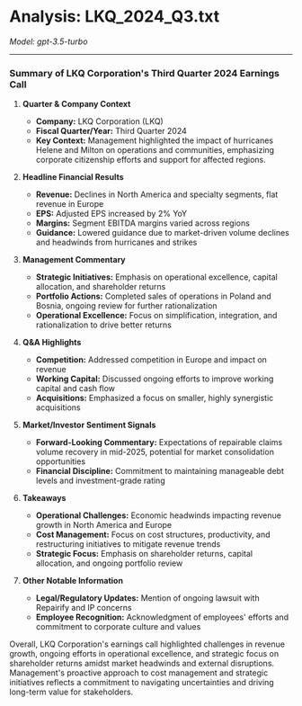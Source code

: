 # Analysis: LKQ_2024_Q3.txt

*Model: gpt-3.5-turbo*

---

### Summary of LKQ Corporation's Third Quarter 2024 Earnings Call

1. **Quarter & Company Context**
   - **Company:** LKQ Corporation (LKQ)
   - **Fiscal Quarter/Year:** Third Quarter 2024
   - **Key Context:** Management highlighted the impact of hurricanes Helene and Milton on operations and communities, emphasizing corporate citizenship efforts and support for affected regions.

2. **Headline Financial Results**
   - **Revenue:** Declines in North America and specialty segments, flat revenue in Europe
   - **EPS:** Adjusted EPS increased by 2% YoY
   - **Margins:** Segment EBITDA margins varied across regions
   - **Guidance:** Lowered guidance due to market-driven volume declines and headwinds from hurricanes and strikes

3. **Management Commentary**
   - **Strategic Initiatives:** Emphasis on operational excellence, capital allocation, and shareholder returns
   - **Portfolio Actions:** Completed sales of operations in Poland and Bosnia, ongoing review for further rationalization
   - **Operational Excellence:** Focus on simplification, integration, and rationalization to drive better returns

4. **Q&A Highlights**
   - **Competition:** Addressed competition in Europe and impact on revenue
   - **Working Capital:** Discussed ongoing efforts to improve working capital and cash flow
   - **Acquisitions:** Emphasized a focus on smaller, highly synergistic acquisitions

5. **Market/Investor Sentiment Signals**
   - **Forward-Looking Commentary:** Expectations of repairable claims volume recovery in mid-2025, potential for market consolidation opportunities
   - **Financial Discipline:** Commitment to maintaining manageable debt levels and investment-grade rating

6. **Takeaways**
   - **Operational Challenges:** Economic headwinds impacting revenue growth in North America and Europe
   - **Cost Management:** Focus on cost structures, productivity, and restructuring initiatives to mitigate revenue trends
   - **Strategic Focus:** Emphasis on shareholder returns, capital allocation, and ongoing portfolio review

7. **Other Notable Information**
   - **Legal/Regulatory Updates:** Mention of ongoing lawsuit with Repairify and IP concerns
   - **Employee Recognition:** Acknowledgment of employees' efforts and commitment to corporate culture and values

Overall, LKQ Corporation's earnings call highlighted challenges in revenue growth, ongoing efforts in operational excellence, and strategic focus on shareholder returns amidst market headwinds and external disruptions. Management's proactive approach to cost management and strategic initiatives reflects a commitment to navigating uncertainties and driving long-term value for stakeholders.